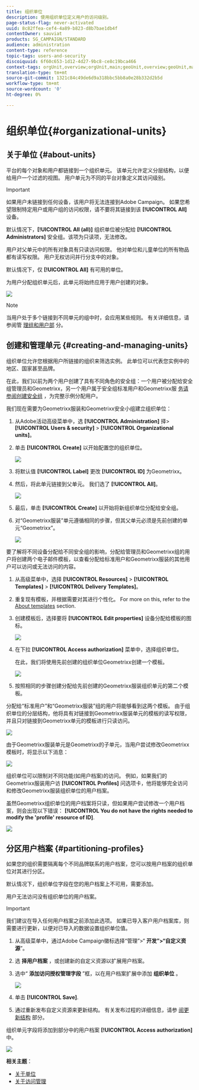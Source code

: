```yaml
---
title: 组织单位
description: 使用组织单位定义用户的访问级别。
page-status-flag: never-activated
uuid: 8c82ffea-cef4-4a89-b823-d8b7bae1db4f
contentOwner: sauviat
products: SG_CAMPAIGN/STANDARD
audience: administration
content-type: reference
topic-tags: users-and-security
discoiquuid: 6f60c653-1d12-4d27-9bc8-ce8c19bca466
context-tags: orgUnit,overview;orgUnit,main;geoUnit,overview;geoUnit,main
translation-type: tm+mt
source-git-commit: 1321c84c49de6d9a318bbc5bb8a0e28b332d2b5d
workflow-type: tm+mt
source-wordcount: '0'
ht-degree: 0%

---
```



# 组织单位{#organizational-units}

## 关于单位 {#about-units}

平台的每个对象和用户都链接到一个组织单元。 该单元允许定义分层结构，以便给用户一个过滤的视图。 用户单元为不同的平台对象定义其访问级别。

>[!IMPORTANT]
>
>如果用户未链接到任何设备，该用户将无法连接到Adobe Campaign。 如果您希望限制特定用户或用户组的访问权限，请不要将其链接到该 **[!UICONTROL All]** 设备。
>
>默认情况下，**[!UICONTROL All (all)]** 组织单位被分配给 **[!UICONTROL Administrators]** 安全组。该项为只读项，无法修改。

用户对父单元中的所有对象具有只读访问权限。 他对单位和儿童单位的所有物品都有读写权限。 用户无权访问并行分支中的对象。

默认情况下，仅 **[!UICONTROL All]** 有可用的单位。

为用户分配组织单元后，此单元将始终应用于用户创建的对象。

![](assets/user_management_2.png)

>[!NOTE]
>
>当用户处于多个链接到不同单元的组中时，会应用某些规则。 有关详细信息，请参阅管 [理组和用户部](../../administration/using/managing-groups-and-users.md) 分。

## 创建和管理单元 {#creating-and-managing-units}

组织单位允许您根据用户所链接的组织来筛选实例。 此单位可以代表您实例中的地区、国家甚至品牌。

在此，我们以前为两个用户创建了具有不同角色的安全组：一个用户被分配给安全组管理员和Geometrixx，另一个用户属于安全组标准用户和Geometrixx服 [务请参阅创建安全组](../../administration/using/managing-groups-and-users.md#creating-a-security-group-and-assigning-users) ，为完整示例分配用户。

我们现在需要为Geometrixx服装和Geometrixx安全小组建立组织单位：

1. 从Adobe活动高级菜单中，选 **[!UICONTROL Administration]** 择> **[!UICONTROL Users & security]** > **[!UICONTROL Organizational units]**。
1. 单击 **[!UICONTROL Create]** 以开始配置您的组织单位。

   ![](assets/manage_units_1.png)

1. 将默认值 **[!UICONTROL Label]** 更改 **[!UICONTROL ID]** 为Geometrixx。
1. 然后，将此单元链接到父单元。 我们选了 **[!UICONTROL All]**。

   ![](assets/manage_units_2.png)

1. 最后，单击 **[!UICONTROL Create]** 以开始将新组织单位分配给安全组。
1. 对“Geometrixx服装”单元遵循相同的步骤，但其父单元必须是先前创建的单元“Geometrixx”。

   ![](assets/manage_units_3.png)

要了解将不同设备分配给不同安全组的影响，分配给管理员和Geometrixx组的用户将创建两个电子邮件模板，以查看分配给标准用户和Geometrixx服装的其他用户可以访问或无法访问的内容。

1. 从高级菜单中，选择 **[!UICONTROL Resources]** > **[!UICONTROL Templates]** > **[!UICONTROL Delivery Templates]**。
1. 重复现有模板，并根据需要对其进行个性化。 For more on this, refer to the [About templates](../../start/using/marketing-activity-templates.md) section.
1. 创建模板后，选择要将 **[!UICONTROL Edit properties]** 设备分配给模板的图标。

   ![](assets/manage_units_6.png)

1. 在下拉 **[!UICONTROL Access authorization]** 菜单中，选择组织单位。

   在此，我们将使用先前创建的组织单位Geometrixx创建一个模板。

   ![](assets/manage_units_5.png)

1. 按照相同的步骤创建分配给先前创建的Geometrixx服装组织单元的第二个模板。

分配给“标准用户”和“Geometrixx服装”组的用户将能够看到这两个模板。 由于组织单位的分层结构，他将具有对链接到Geometrixx服装单元的模板的读写权限，并且只对链接到Geometrixx单元的模板进行只读访问。

![](assets/manage_units_7.png)

由于Geometrixx服装单元是Geometrixx的子单元，当用户尝试修改Geometrixx模板时，将显示以下消息：

![](assets/manage_units_8.png)

组织单位可以限制对不同功能(如用户档案)的访问。 例如，如果我们的Geometrixx服装用户访 **[!UICONTROL Profiles]** 问选项卡，他将能够完全访问和修改Geometrixx服装组织单位的用户档案。

虽然Geometrixx组织单位的用户档案将只读，但如果用户尝试修改一个用户档案，则会出现以下错误： **[!UICONTROL You do not have the rights needed to modify the 'profile' resource of ID]**.

![](assets/manage_units_10.png)

## 分区用户档案 {#partitioning-profiles}

如果您的组织需要隔离每个不同品牌联系的用户档案，您可以按用户档案的组织单位对其进行分区。

默认情况下，组织单位字段在您的用户档案上不可用，需要添加。

用户无法访问没有组织单位的用户档案。

>[!IMPORTANT]
>
>我们建议在导入任何用户档案之前添加此选项。 如果已导入客户用户档案库，则需要进行更新，以便对已导入的数据设置组织单位值。

1. 从高级菜单中，通过Adobe Campaign徽标选择“管理”>“ **开发”>“自定义资源**”。
1. 选 **择用户档案** ，或创建新的自定义资源以扩展用户档案。
1. 选中“ **添加访问授权管理字段** ”框，以在用户档案扩展中添加 **组织单位** 。

   ![](assets/user_management_9.png)

1. 单击 **[!UICONTROL Save]**.
1. 通过重新发布自定义资源来更新结构。 有关发布过程的详细信息，请参 [阅更新结构](../../developing/using/data-model-concepts.md) 部分。

组织单元字段将添加到部分中的用户档案 **[!UICONTROL Access authorization]** 中。

![](assets/user_management_10.png)

**相关主题**：

* [关于单位](../../administration/using/organizational-units.md#about-units)
* [关于访问管理](../../administration/using/about-access-management.md)

